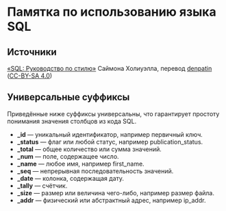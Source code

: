 # Памятка по использованию языка SQL

## Источники
[«SQL: Руководство по стилю»](https://www.sqlstyle.guide/ru/) Саймона Холиуэлла, перевод [denpatin](https://github.com/denpatin) ([СС-BY-SA 4.0](https://creativecommons.org/licenses/by-sa/4.0/))

## Универсальные суффиксы

Приведённые ниже суффиксы универсальны, что гарантирует простоту понимания значения столбцов из кода SQL.

- **_id** — уникальный идентификатор, например первичный ключ.
- **_status** — флаг или любой статус, например publication_status.
- **_total** — общее количество или сумма значений.
- **_num** — поле, содержащее число.
- **_name** — любое имя, например first_name.
- **_seq** — непрерывная последовательность значений.
- **_date** — колонка, содержащая дату.
- **_tally** — счётчик.
- **_size** — размер или величина чего-либо, например размер файла.
- **_addr** — физический или абстрактный адрес, например ip_addr.
